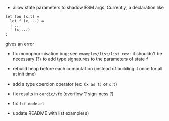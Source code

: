 - allow state parameters to shadow FSM args. Currently, a declaration like
```
let foo (x:t) = 
  let f (x,...) =
  | ...
  f (x,...)
;
```
gives an error

- fix monophormisation bug; see `examples/list/list_rev` : it shouldn't be necessary (?) to add type
  signatures to the parameters of state `f` 

- rebuild heap before each computation (instead of building it once for all at init time)

- add a type coercion operator (ex: `(x as t)` or `x:t`)

- fix results in `cordic/vfx` (overflow ? sign-ness ?)

- fix `fcf-mode.el`

- update README with list example(s)
